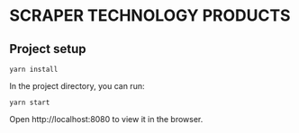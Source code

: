 # SCRAPER TECHNOLOGY PRODUCTS

## Project setup
```
yarn install
```

In the project directory, you can run:
```
yarn start
```
Open http://localhost:8080 to view it in the browser.
